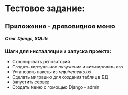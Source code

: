 # Тестовое задание:
## Приложение - древовидное меню
##### Стек: Django, SQLite

### Шаги для инсталляции и запуска проекта:

- Склонировать репозиторий
- Создать виртуальное окружение и активировать его
- Установить пакеты из _requirements.txt_
- Сделать миграцию для создания таблиц в БД
- Запустить сервер
- Создать меню с помощью Django - admin
